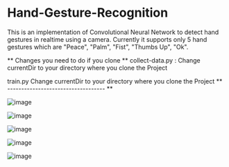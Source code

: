 # Hand-Gesture-Recognition
 This is an implementation of Convolutional Neural Network to detect hand gestures in realtime using a camera. Currently it supports only 5 hand gestures which are "Peace", "Palm", "Fist", "Thumbs Up", "Ok".
 
 ** Changes you need to do if you clone **
 collect-data.py :
     Change currentDir to your directory where you clone the Project
     
 train.py
     Change currentDir to your directory where you clone the Project
 ** ----------------------------------- **
 
 ![image](https://user-images.githubusercontent.com/23523564/126706092-d5762fa6-8fb8-4999-b26a-7d33ca823749.png)

![image](https://user-images.githubusercontent.com/23523564/126706132-7e2b40aa-3eba-43c7-bf6f-12960fc2a392.png)

![image](https://user-images.githubusercontent.com/23523564/126706145-1d391f96-05db-4345-826e-beb4a3c9fa0e.png)

![image](https://user-images.githubusercontent.com/23523564/126706152-42be3536-3c91-4b8f-a8fb-d8d2f4665971.png)

![image](https://user-images.githubusercontent.com/23523564/126706161-b20a0ba3-bcf1-49ef-996b-cb48f661a772.png)
